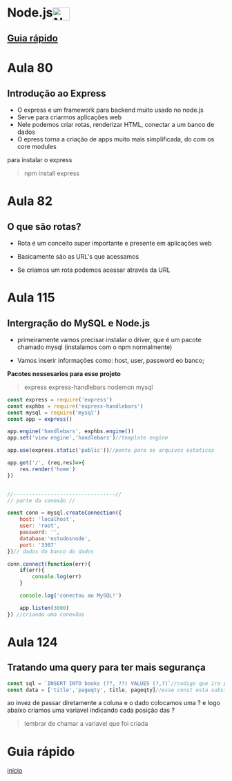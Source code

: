 <h1>Node.js<img align="center" alt="Node" height="30" width="40" src="https://cdn.jsdelivr.net/gh/devicons/devicon/icons/nodejs/nodejs-original.svg"></h1>

## [Guia rápido](#guia-rápido-1)


# Aula 80 

## Introdução ao Express 

* O express e um framework para backend muito usado no node.js
* Serve para criarmos aplicações web
* Nele podemos criar rotas, renderizar HTML, conectar a um banco de dados
* O epress torna a criação de apps muito mais simplificada, do com os core modules 

para instalar o express 
> npm install express


# Aula 82
## O que são rotas?

* Rota é um conceito super importante e presente em aplicações web

* Basicamente são as URL's que acessamos 

* Se criamos um rota podemos acessar através da URL

 


# Aula 115

## Intergração do MySQL e Node.js

* primeiramente vamos precisar instalar o driver, que é um pacote chamado mysql (instalamos com o npm normalmente)

* Vamos inserir informações como: host, user, password eo banco;


**Pacotes nessesarios para esse projeto**
>express express-handlebars nodemon mysql

````js
const express = require('express')
const exphbs = require('express-handlebars')
const mysql = require('mysql')
const app = express()

app.engine('handlebars', exphbs.engine())
app.set('view engine','handlebars')//template engine

app.use(express.static('public'))//ponte para os arquivos estaticos

app.get('/', (req,res)=>{
    res.render('home')
})


//---------------------------------//
// parte da conexão //

const conn = mysql.createConnection({
    host: 'localhost',
    user: 'root',
    password: '',
    database:'estudosnode',
    port: '3307'
})// dados do banco do dados 

conn.connect(function(err){
    if(err){
        console.log(err)
    }

    console.log('conectou ao MySQL!')

    app.listen(3000)
}) //criando uma conexãos

````



# Aula  124

## Tratando uma query para ter mais segurança 

````js
const sql = `INSERT INTO books (??, ??) VALUES (?,?)`//codigo que ira para o banco de dados 
const data = ['title','pageqty', title, pageqty]//esse const esta substituindo as interrogações
````

ao invez de passar diretamente a coluna e o dado colocamos uma ? e logo abaixo criamos uma variavel indicando cada posição das ?
> lembrar de chamar a variavel que foi criada 















































































# Guia rápido 
[início](#nodejs)
